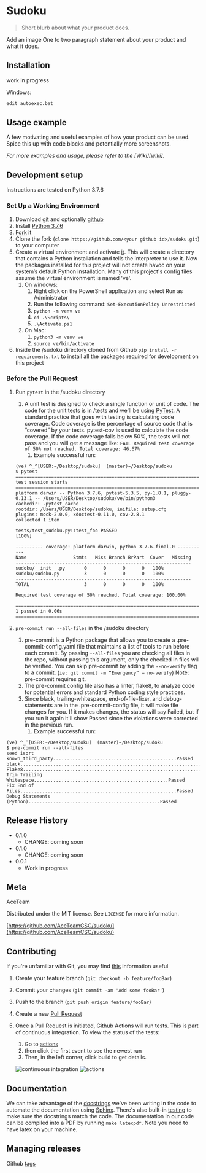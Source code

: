 # Sudoku
> Short blurb about what your product does.

Add an image
One to two paragraph statement about your product and what it does.

## Installation

work in progress

Windows:

```sh
edit autoexec.bat
```

## Usage example

A few motivating and useful examples of how your product can be used. Spice this up with code blocks and potentially more screenshots.

_For more examples and usage, please refer to the [Wiki][wiki]._

## Development setup

Instructions are tested on Python 3.7.6

### Set Up a Working Environment
1. Download [git](https://git-scm.com/downloads) and optionally [github](https://desktop.github.com/)
2. Install [Python 3.7.6](https://www.python.org/downloads/release/python-376/)
3. [Fork](https://github.com/AceTeamCSC/sudoku/fork) it
4. Clone the fork (`clone https://github.com/<your github id>/sudoku.git`) to your computer
5. Create a virtual environment and activate [it](https://docs.python.org/3.7/library/venv.html#creating-virtual-environments).
This will create a directory that contains a Python installation and tells the interpreter to use it. Now the packages
installed for this project will not create havoc on your system’s default Python installation. Many of this project's
config files assume the virtual environment is named 've'.
    1. On windows:
        1. Right click on the PowerShell application and select Run as Administrator
        2. Run the following command: ```Set-ExecutionPolicy Unrestricted```
        3. ```python -m venv ve```
        4. ```cd .\Scripts\```
        5. `````.\Activate.ps1`````
    2. On Mac:
        1. ```python3 -m venv ve```
        2. ```source ve/bin/activate```
6. Inside the /sudoku directory cloned from Github
```pip install -r requirements.txt``` to install all the packages required for development on this project

### Before the Pull Request
1. Run ```pytest``` in the /sudoku directory
    1. A unit test is designed to check a single function or unit of code. The code for the unit tests
    is in /tests and we'll be using [PyTest](https://docs.pytest.org/en/latest/getting-started.html). A standard
    practice that goes with testing is calculating code coverage. Code coverage is the percentage of source code that is
    “covered” by your tests. pytest-cov is used to calculate the code coverage. If the code coverage falls below 50%,
    the tests will not pass and you will get a message like: ```FAIL Required test coverage of 50% not reached. Total
    coverage: 46.67%```
        1. Example successful run:
      ```
    (ve) ^_^[USER:~/Desktop/sudoku]  (master)~/Desktop/sudoku
    $ pytest
    =================================================================== test session starts ====================================================================
    platform darwin -- Python 3.7.6, pytest-5.3.5, py-1.8.1, pluggy-0.13.1 -- /Users/USER/Desktop/sudoku/ve/bin/python3
    cachedir: .pytest_cache
    rootdir: /Users/USER/Desktop/sudoku, inifile: setup.cfg
    plugins: mock-2.0.0, xdoctest-0.11.0, cov-2.8.1
    collected 1 item

    tests/test_sudoku.py::test_foo PASSED                                                                                                                [100%]

    ---------- coverage: platform darwin, python 3.7.6-final-0 -----------
    Name                 Stmts   Miss Branch BrPart  Cover   Missing
    ----------------------------------------------------------------
    sudoku/__init__.py       0      0      0      0   100%
    sudoku/sudoku.py         3      0      0      0   100%
    ----------------------------------------------------------------
    TOTAL                    3      0      0      0   100%

    Required test coverage of 50% reached. Total coverage: 100.00%

    ==================================================================== 1 passed in 0.06s =====================================================================
    ```

2. ```pre-commit run --all-files``` in the /sudoku directory
    1. pre-commit is a Python package that allows you to create a .pre-commit-config.yaml file that maintains a list of
    tools to run before each commit. By passing ```--all-files``` you are checking all files in the repo, without
    passing this  argument, only the checked in files will be verified. You can skip pre-commit by adding the
    ```--no-verify``` flag  to a commit.  (```ie: git commit -m “Emergency” — no-verify```) Note: pre-commit requires
    git.
    2. The pre-commit config file also has a linter, flake8, to analyze code for potential errors and standard Python
    coding style practices.
    3. Since black, trailing-whitespace, end-of-file-fixer, and debug-statements are in the .pre-commit-config file,
    it will make file changes for you. If it makes changes, the status will say Failed, but if you run it again it'll
    show Passed since the violations were corrected in the previous run.
        1. Example successful run:
```
(ve) ^_^[USER:~/Desktop/sudoku]  (master)~/Desktop/sudoku
$ pre-commit run --all-files
seed isort known_third_party.............................................Passed
black....................................................................Passed
Flake8...................................................................Passed
Trim Trailing Whitespace.................................................Passed
Fix End of Files.........................................................Passed
Debug Statements (Python)................................................Passed
```


## Release History

* 0.1.0
    * CHANGE: coming soon
* 0.1.0
    * CHANGE: coming soon
* 0.0.1
    * Work in progress

## Meta

AceTeam

Distributed under the MIT license. See ``LICENSE`` for more information.

[https://github.com/AceTeamCSC/sudoku](https://github.com/AceTeamCSC/sudoku)

## Contributing

If you're unfamiliar with Git, you may find [this](https://realpython.com/python-git-github-intro/) information useful

1. Create your feature branch (`git checkout -b feature/fooBar`)
2. Commit your changes (`git commit -am 'Add some fooBar'`)
3. Push to the branch (`git push origin feature/fooBar`)
4. Create a new [Pull Request](https://help.github.com/en/github/collaborating-with-issues-and-pull-requests/creating-a-pull-request)
6. Once a Pull Request is initiated, Github Actions will run tests. This is part of continuous integration. To view
the status of the tests:
    1. Go to [actions](https://github.com/AceTeamCSC/sudoku/actions)
    2. then click the first event to see the newest run
    3. Then, in the left corner, click build to get details.

    ![continuous integration](https://dan.yeaw.me/images/continuous-integration.svg)
    ![actions](docs/actions.png)



## Documentation
We can take advantage of the [docstrings](https://www.python.org/dev/peps/pep-0257/) we've been writing in the code to
automate the documentation using [Sphinx](https://www.sphinx-doc.org/en/1.5/tutorial.html#running-the-build).
There's also built-in [testing](https://docs.python.org/3.7/library/doctest.html) to make sure the docstrings match the
code. The documentation in our code can be compiled into a PDF by running ```make latexpdf```. Note you need to have latex on
your machine.
## Managing releases
Github [tags](https://help.github.com/en/github/administering-a-repository/managing-releases-in-a-repository)

